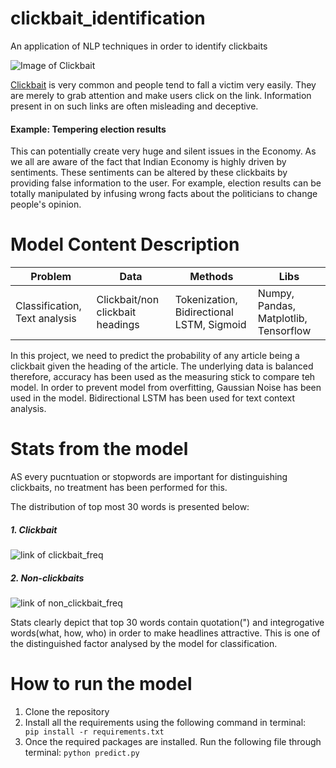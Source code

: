 # clickbait_identification
An application of NLP techniques in order to identify clickbaits 

![Image of Clickbait](https://github.com/jyotiyadav99111/clickbait_identification/blob/main/images/clickbait-advertising-spam-icons-mobile-phone-screen-internet-business-concept-153257728.jpg)

[Clickbait](https://en.wikipedia.org/wiki/Clickbait) is very common and people tend to fall a victim very easily. They are merely to grab attention and make users click on the link. Information present in on such links are often misleading and deceptive.

#### Example: Tempering election results
This can potentially create very huge and silent issues in the Economy. As we all are aware of the fact that Indian Economy is highly driven by sentiments. These sentiments can be altered by these clickbaits by providing false information to the user. For example, election results can be totally manipulated by infusing wrong facts about the politicians to change people's opinion. 


# Model Content Description
Problem |	Data |	Methods |	Libs
--------|------|----------|-----
Classification, Text analysis | Clickbait/non clickbait headings |	Tokenization, Bidirectional LSTM, Sigmoid | Numpy, Pandas, Matplotlib, Tensorflow

In this project, we need to predict the probability of any article being a clickbait given the heading of the article. The underlying data is balanced therefore, accuracy has been used as the measuring stick to compare teh model. In order to prevent model from overfitting, Gaussian Noise has been used in the model. Bidirectional LSTM has been used for text context analysis. 

# Stats from the model
AS every pucntuation or stopwords are important for distinguishing clickbaits, no treatment has been performed for this. 

The distribution of top most 30 words is presented below:
##### 1. Clickbait
![link of clickbait_freq](https://github.com/jyotiyadav99111/clickbait_identification/blob/main/images/clickbait.samples.png)

##### 2. Non-clickbaits
![link of non_clickbait_freq](https://github.com/jyotiyadav99111/clickbait_identification/blob/main/images/non_clickbait_samples.png)

Stats clearly depict that top 30 words contain quotation(") and integrogative words(what, how, who) in order to make headlines attractive. This is one of the distinguished factor analysed by the model for classification. 

# How to run the model

1. Clone the repository
2. Install all the requirements using the following command in terminal:
``` pip install -r requirements.txt```
3. Once the required packages are installed. Run the following file through terminal:
```python predict.py```
